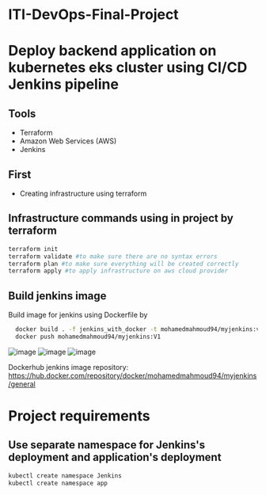 # ITI-DevOps-Final-Project

# Deploy backend application on kubernetes eks cluster using CI/CD Jenkins pipeline

## Tools
- Terraform
- Amazon Web Services (AWS)
- Jenkins

## First
- Creating infrastructure using terraform

## Infrastructure commands using in project by terraform

```bash
terraform init 
terraform validate #to make sure there are no syntax errors
terraform plan #to make sure everything will be created correctly
terraform apply #to apply infrastructure on aws cloud provider 
```

## Build jenkins image

Build image for jenkins using Dockerfile by

```bash
  docker build . -f jenkins_with_docker -t mohamedmahmoud94/myjenkins:v1
  docker push mohamedmahmoud94/myjenkins:V1 
```
![image](https://user-images.githubusercontent.com/101838529/219447927-2c31fad5-137b-4999-8a8e-5d57e8b008e2.png)
![image](https://user-images.githubusercontent.com/101838529/219448124-e1e27476-f588-4a6f-8f8c-78bf71753a65.png)
![image](https://user-images.githubusercontent.com/101838529/219448185-cb0241e6-dafc-4340-92e1-db89de6e43a6.png)


Dockerhub jenkins image repository: https://hub.docker.com/repository/docker/mohamedmahmoud94/myjenkins/general


# Project requirements

## Use separate namespace for Jenkins's deployment and application's deployment 
```bash
kubectl create namespace Jenkins
kubectl create namespace app
```

